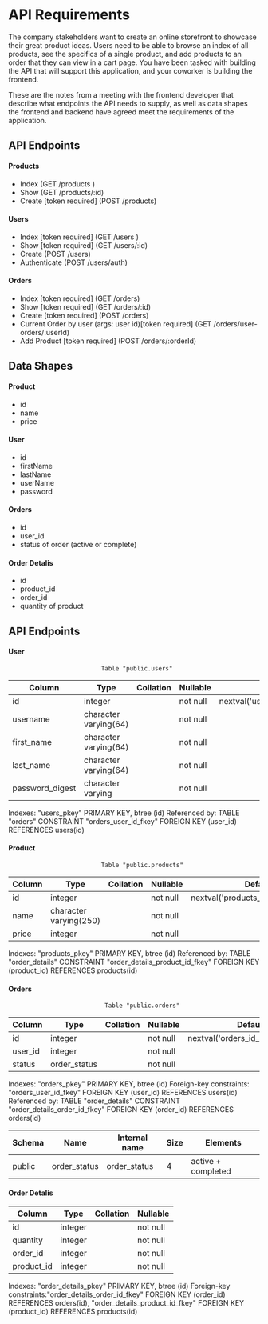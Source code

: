 # API Requirements
The company stakeholders want to create an online storefront to showcase their great product ideas. Users need to be able to browse an index of all products, see the specifics of a single product, and add products to an order that they can view in a cart page. You have been tasked with building the API that will support this application, and your coworker is building the frontend.

These are the notes from a meeting with the frontend developer that describe what endpoints the API needs to supply, as well as data shapes the frontend and backend have agreed meet the requirements of the application. 

## API Endpoints
#### Products
- Index (GET /products ) 
- Show (GET /products/:id)
- Create [token required] (POST /products)

#### Users
- Index [token required] (GET /users )
- Show [token required] (GET /users/:id)
- Create (POST /users)
- Authenticate (POST /users/auth)

#### Orders
- Index [token required] (GET /orders)
- Show [token required] (GET /orders/:id)
- Create [token required] (POST /orders) 
- Current Order by user (args: user id)[token required] (GET /orders/user-orders/:userId)
- Add Product [token required] (POST /orders/:orderId)

## Data Shapes
#### Product
-  id
- name
- price

#### User
- id
- firstName
- lastName
- userName
- password

#### Orders
- id
- user_id
- status of order (active or complete)

#### Order Detalis
- id
- product_id
- order_id
- quantity of product

## API Endpoints
#### User
                              Table "public.users"


 Column |          Type          | Collation | Nullable |               Default|
--------|------------------------|-----------|----------|--------------------------------------|
 id     | integer                |           | not null | nextval('users_id_seq'::regclass)|
 username   | character varying(64) |           | not null |  |
 first_name  | character varying(64)                |           | not null |  |
 last_name  | character varying(64)                |           | not null |  |
 password_digest  | character varying                |           | not null |  |

Indexes: "users_pkey" PRIMARY KEY, btree (id)
Referenced by: TABLE "orders" CONSTRAINT "orders_user_id_fkey" FOREIGN KEY (user_id) REFERENCES users(id)

#### Product
                              Table "public.products"
 Column |          Type          | Collation | Nullable |               Default|
--------|------------------------|-----------|----------|--------------------------------------|
 id     | integer                |           | not null | nextval('products_id_seq'::regclass)|
 name   | character varying(250) |           | not null |  |
 price  | integer                |           | not null |  |

Indexes: "products_pkey" PRIMARY KEY, btree (id)
Referenced by: TABLE "order_details" CONSTRAINT "order_details_product_id_fkey" FOREIGN KEY (product_id) REFERENCES products(id)

#### Orders
                               Table "public.orders"
 Column  |     Type     | Collation | Nullable |              Default|
---------|--------------|-----------|----------|------------------------------------|
 id      | integer      |           | not null | nextval('orders_id_seq'::regclass)|
 user_id | integer      |           | not null |          |
 status  | order_status |           | not null |           |

Indexes: "orders_pkey" PRIMARY KEY, btree (id)
Foreign-key constraints: "orders_user_id_fkey" FOREIGN KEY (user_id) REFERENCES users(id)
Referenced by: TABLE "order_details" CONSTRAINT "order_details_order_id_fkey" FOREIGN KEY (order_id) REFERENCES orders(id)

 Schema |     Name     | Internal name | Size | Elements  |
--------|--------------|---------------|------|-----------|
 public | order_status | order_status  | 4    | active   + completed |

#### Order Detalis
 Column   |  Type   | Collation | Nullable |
------------|---------|-----------|----------|
 id         | integer |           | not null |
 quantity   | integer |           | not null |
 order_id   | integer |           | not null |
 product_id | integer |           | not null |

Indexes: "order_details_pkey" PRIMARY KEY, btree (id)
Foreign-key constraints:"order_details_order_id_fkey" FOREIGN KEY (order_id) REFERENCES orders(id),
"order_details_product_id_fkey" FOREIGN KEY (product_id) REFERENCES products(id)

